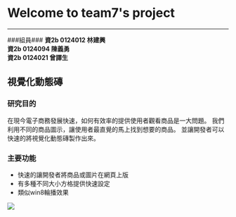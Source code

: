# Welcome to team7's project  #


----------
###組員###
**資2b 0124012 林建興**<br>
**資2b 0124094 陳義勇**<br>
**資2b 0124021 曾譯生**<br>

## 視覺化動態磚 ##
### 研究目的 ###
在現今電子商務發展快速，如何有效率的提供使用者觀看商品是一大問題。
我們利用不同的商品圖示，讓使用者最直覺的馬上找到想要的商品。
並讓開發者可以快速的將視覺化動態磚製作出來。

### 主要功能 ###

- 快速的讓開發者將商品或圖片在網頁上版
- 有多種不同大小方格提供快速設定
- 類似win8輪播效果


<a href="http://imgs.cc/image/IqEMmRy"><img src="http://s3.imgs.cc/img/IqEMmRyt.jpg"></a><br/>



